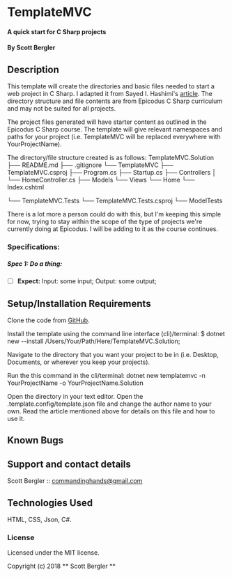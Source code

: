 # TemplateMVC

#### A quick start for C Sharp projects

#### By Scott Bergler

## Description
This template will create the directories and basic files needed to start a web project in C Sharp. I adapted it from Sayed I. Hashimi's [article](https://blogs.msdn.microsoft.com/dotnet/2017/04/02/how-to-create-your-own-templates-for-dotnet-new/). The directory structure and file contents are from Epicodus C Sharp curriculum and may not be suited for all projects.

The project files generated will have starter content as outlined in the Epicodus C Sharp course. The template will give relevant namespaces and paths for your project (i.e. TemplateMVC will be replaced everywhere with YourProjectName).

The directory/file structure created is as follows:
TemplateMVC.Solution
├── README.md
├── .gitignore
└── TemplateMVC
    ├── TemplateMVC.csproj
    ├── Program.cs
    ├── Startup.cs
    ├── Controllers
    │   └── HomeController.cs
    ├── Models
    └── Views
        └── Home
            └── Index.cshtml

└── TemplateMVC.Tests
    └── TemplateMVC.Tests.csproj
    └── ModelTests

There is a lot more a person could do with this, but I'm keeping this simple for now, trying to stay within the scope of the type of projects we're currently doing at Epicodus. I will be adding to it as the course continues.

### Specifications:
##### Spec 1: Do a thing:
- [ ] **Expect:** Input: some input; Output: some output;

## Setup/Installation Requirements
Clone the code from [GitHub](https://github.com/skillitzimberg/TemplateMVC.Solution).

Install the template using the command line interface (cli)/terminal: $ dotnet new --install /Users/Your/Path/Here/TemplateMVC.Solution;

Navigate to the directory that you want your project to be in (i.e. Desktop, Documents, or wherever you keep your projects).

Run the this command in the cli/terminal:
dotnet new templatemvc -n YourProjectName -o YourProjectName.Solution

Open the directory in your text editor. Open the .template.config/template.json file and change the author name to your own. Read the article mentioned above for details on this file and how to use it.

## Known Bugs

## Support and contact details
Scott Bergler :: commandinghands@gmail.com

## Technologies Used

HTML, CSS, Json, C#.

### License

Licensed under the MIT license.

Copyright (c) 2018 ** Scott Bergler **
